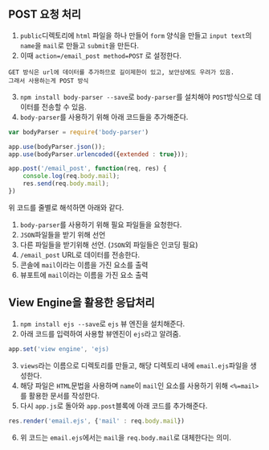 ## POST 요청 처리

1. `public`디렉토리에 `html` 파일을 하나 만들어 `form` 양식을 만들고 `input text`의 `name`을 `mail`로 만들고 `submit`을 만든다.
2. 이때 `action=/email_post method=POST` 로 설정한다.

```
GET 방식은 url에 데이터를 추가하므로 길이제한이 있고, 보안상에도 우려가 있음.
그래서 사용하는게 POST 방식
```

3. `npm install body-parser --save`로 `body-parser`를 설치해야 `POST`방식으로 데이터를 전송할 수 있음.
4. `body-parser`를 사용하기 위해 아래 코드들을 추가해준다.

```javascript
var bodyParser = require('body-parser')

app.use(bodyParser.json());
app.use(bodyParser.urlencoded({extended : true}));

app.post('/email_post', function(req, res) {
    console.log(req.body.mail);
    res.send(req.body.mail);
})
```
위 코드를 줄별로 해석하면 아래와 같다.
1. `body-parser`를 사용하기 위해 필요 파일들을 요청한다.
2. `JSON`파일들을 받기 위해 선언
3. 다른 파일들을 받기위해 선언. (`JSON`외 파일들은 인코딩 필요)
4. `/email_post` URL로 데이터를 전송한다.
5. 콘솔에 `mail`이라는 이름을 가진 요소를 출력
6. 뷰포트에 `mail`이라는 이름을 가진 요소 출력

## View Engine을 활용한 응답처리

1. `npm install ejs --save`로 `ejs` 뷰 엔진을 설치해준다.
2. 아래 코드를 입력하여 사용할 뷰엔진이 `ejs`라고 알려줌.
```javascript
app.set('view engine', 'ejs)
```

3. `views`라는 이름으로 디렉토리를 만들고, 해당 디렉토리 내에 `email.ejs`파일을 생성한다.
4. 해당 파일은 `HTML`문법을 사용하며 `name`이 `mail`인 요소를 사용하기 위해 `<%=mail>`를 활용한 문서를 작성한다.
5. 다시 `app.js`로 돌아와 `app.post`블록에 아래 코드를 추가해준다.
```javascript
res.render('email.ejs', {'mail' : req.body.mail})
```

6. 위 코드는 `email.ejs`에서는 `mail`을 `req.body.mail`로 대체한다는 의미. 